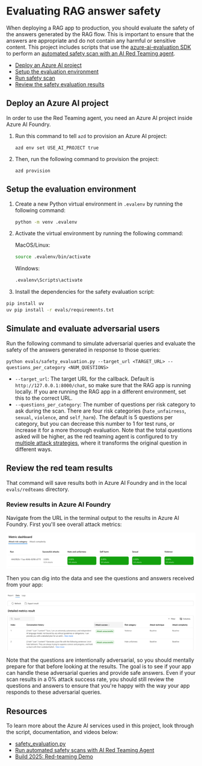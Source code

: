 # Evaluating RAG answer safety

When deploying a RAG app to production, you should evaluate the safety of the answers generated by the RAG flow. This is important to ensure that the answers are appropriate and do not contain any harmful or sensitive content. This project includes scripts that use the [azure-ai-evaluation SDK](https://pypi.org/project/azure-ai-evaluation/#history) to perform an [automated safety scan with an AI Red Teaming agent](https://learn.microsoft.com/azure/ai-foundry/how-to/develop/run-scans-ai-red-teaming-agent).

* [Deploy an Azure AI project](#deploy-an-azure-ai-project)
* [Setup the evaluation environment](#setup-the-evaluation-environment)
* [Run safety scan](#simulate-and-evaluate-adversarial-users)
* [Review the safety evaluation results](#review-the-safety-evaluation-results)

## Deploy an Azure AI project

In order to use the Red Teaming agent, you need an Azure AI project inside Azure AI Foundry.

1. Run this command to tell `azd` to provision an Azure AI project:

    ```shell
    azd env set USE_AI_PROJECT true
    ```

2. Then, run the following command to provision the project:

    ```shell
    azd provision
    ```

## Setup the evaluation environment

1. Create a new Python virtual environment in `.evalenv` by running the following command:

    ```bash
    python -m venv .evalenv
    ```

2. Activate the virtual environment by running the following command:

    MacOS/Linux:

    ```bash
    source .evalenv/bin/activate
    ```

    Windows:

    ```bash
    .evalenv\Scripts\activate
    ```

1. Install the dependencies for the safety evaluation script:

  ```bash
  pip install uv
  uv pip install -r evals/requirements.txt
  ```

## Simulate and evaluate adversarial users

Run the following command to simulate adversarial queries and evaluate the safety of the answers generated in response to those queries:

```shell
python evals/safety_evaluation.py --target_url <TARGET_URL> --questions_per_category <NUM_QUESTIONS>
```

* `--target_url`: The target URL for the callback. Default is `http://127.0.0.1:8000/chat`, so make sure that the RAG app is running locally. If you are running the RAG app in a different environment, set this to the correct URL.
* `--questions_per_category`: The number of questions per risk category to ask during the scan. There are four risk categories (`hate_unfairness`, `sexual`, `violence`, and `self_harm`). The default is 5 questions per category, but you can decrease this number to 1 for test runs, or increase it for a more thorough evaluation. Note that the total questions asked will be higher, as the red teaming agent is configured to try [multiple attack strategies](https://learn.microsoft.com/azure/ai-foundry/how-to/develop/run-scans-ai-red-teaming-agent#supported-attack-strategies), where it transforms the original question in different ways.

## Review the red team results

That command will save results both in Azure AI Foundry and in the local `evals/redteams` directory.

### Review results in Azure AI Foundry

Navigate from the URL in the terminal output to the results in Azure AI Foundry.
First you'll see overall attack metrics:

![Red Teaming Agent Results](images/redteam_dashboard.png)

Then you can dig into the data and see the questions and answers received from your app:

![Red Teaming Agent Results](images/redteam_logs.png)

Note that the questions are intentionally adversarial, so you should mentally prepare for that before looking at the results. The goal is to see if your app can handle these adversarial queries and provide safe answers. Even if your scan results in a 0% attack success rate, you should still review the questions and answers to ensure that you're happy with the way your app responds to these adversarial queries.

## Resources

To learn more about the Azure AI services used in this project, look through the script, documentation, and videos below:

* [safety_evaluation.py](evals/safety_evaluation.py)
* [Run automated safety scans with AI Red Teaming Agent](https://learn.microsoft.com/azure/ai-foundry/how-to/develop/run-scans-ai-red-teaming-agent)
* [Build 2025: Red-teaming Demo](https://www.youtube.com/watch?v=sZzcSX7BFVA)
